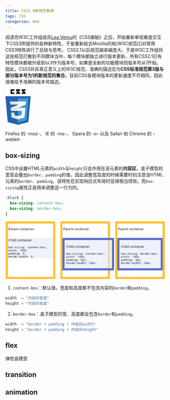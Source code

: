 ```yaml
---
title: CSS3.0新特性集锦
tags: CSS
categories: Web
---
```


阅读完W3C工作组成员[Lea Verou](https://github.com/LeaVerou)的《CSS揭秘》之后，开始重新审视重度交互下CSS3所提供的各种新特性，于是重新结合Mozilla的[]()和(W3C规范)[]对常用CSS3特性进行了总结与思考。
CSS2.1以后规范越来越庞大，于是W3C工作组将这些规范打散到不同模块当中，每个模块都独立进行版本更新，所有CSS2.1已有特性模块都被升级到以*3*作为版本号，如果是全新的功能模块则版本号从*1*开始。因此，CSS3并非真正意义上的W3C规范，准确的描述应为**CSS标准规范第3版与部分版本号为1的新规范的集合**。目前CSS各模块版本的更新速度不尽相同，因此很难给予准确的版本号描述。

![](css3/logo.png)

Firefox 的 -moz-、 IE 的 -ms-、 Opera
的 -o- 以及 Safari 和 Chrome 的 -webkit-

<!-- more -->

## box-sizing

CSS中设置HTML元素的`width`与`height`只会作用在该元素的**内容区**，盒子模型的宽高会叠加`border`、`padding`的值，因此调整宽高度的时候需要时刻注意该HTML元素的`border`、`padding`，该特性在实现响应式布局时显得相当烦琐，而`box-sizing`属性正是用来调整这一行为的。

```css
.block {
  box-sizing: content-box;
  box-sizing: border-box;
}
```

![](css3/box-sizing.png "box-sizing")

1. `content-box`：默认值，宽度和高度都不包含内容的`border`和`padding`。
```javascript
width  = "内容的宽度"
height = "内容的高度"
```
2. `border-box`：盒子模型的宽、高度都会包含`border`和`padding`。
```javascript
width  = "border + padding + 内容区width"
height = "border + padding + 内容区height"
```



## flex

弹性盒模型

## transition

## animation

